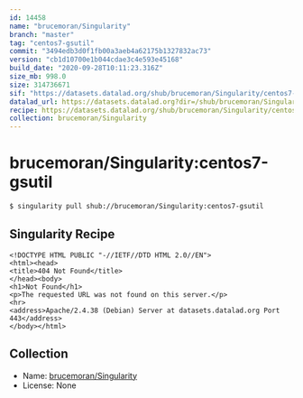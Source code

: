 ```yaml
---
id: 14458
name: "brucemoran/Singularity"
branch: "master"
tag: "centos7-gsutil"
commit: "3494edb3d0f1fb00a3aeb4a62175b1327832ac73"
version: "cb1d10700e1b044cdae3c4e593e45168"
build_date: "2020-09-28T10:11:23.316Z"
size_mb: 998.0
size: 314736671
sif: "https://datasets.datalad.org/shub/brucemoran/Singularity/centos7-gsutil/2020-09-28-3494edb3-cb1d1070/cb1d10700e1b044cdae3c4e593e45168.sif"
datalad_url: https://datasets.datalad.org?dir=/shub/brucemoran/Singularity/centos7-gsutil/2020-09-28-3494edb3-cb1d1070/
recipe: https://datasets.datalad.org/shub/brucemoran/Singularity/centos7-gsutil/2020-09-28-3494edb3-cb1d1070/Singularity
collection: brucemoran/Singularity
---
```


# brucemoran/Singularity:centos7-gsutil

```bash
$ singularity pull shub://brucemoran/Singularity:centos7-gsutil
```

## Singularity Recipe

```singularity
<!DOCTYPE HTML PUBLIC "-//IETF//DTD HTML 2.0//EN">
<html><head>
<title>404 Not Found</title>
</head><body>
<h1>Not Found</h1>
<p>The requested URL was not found on this server.</p>
<hr>
<address>Apache/2.4.38 (Debian) Server at datasets.datalad.org Port 443</address>
</body></html>
```

## Collection

 - Name: [brucemoran/Singularity](https://github.com/brucemoran/Singularity)
 - License: None

